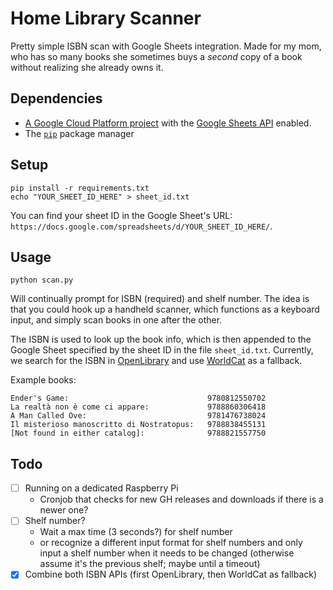 # Home Library Scanner

Pretty simple ISBN scan with Google Sheets integration. Made for my mom, who has so many books she sometimes buys a *second* copy of a book without realizing she already owns it.

## Dependencies
- [A Google Cloud Platform project](https://developers.google.com/workspace/guides/create-project) with the [Google Sheets API](https://developers.google.com/sheets/api/quickstart/python) enabled.
- The [`pip`](https://pypi.org/project/pip/) package manager

## Setup
```
pip install -r requirements.txt
echo "YOUR_SHEET_ID_HERE" > sheet_id.txt
```

You can find your sheet ID in the Google Sheet's URL: `https://docs.google.com/spreadsheets/d/YOUR_SHEET_ID_HERE/`.

## Usage
```
python scan.py
```
Will continually prompt for ISBN (required) and shelf number. The idea is that you could hook up a handheld scanner, which functions as a keyboard input, and simply scan books in one after the other.

The ISBN is used to look up the book info, which is then appended to the Google Sheet specified by the sheet ID in the file `sheet_id.txt`. Currently, we search for the ISBN in [OpenLibrary](https://openlibrary.org/) and use [WorldCat](https://www.worldcat.org/) as a fallback.

Example books:
```
Ender's Game:                               9780812550702
La realtà non è come ci appare:             9788860306418
A Man Called Ove:                           9781476738024
Il misterioso manoscritto di Nostratopus:   9788838455131
[Not found in either catalog]:              9788821557750
```

## Todo
- [ ] Running on a dedicated Raspberry Pi
    - Cronjob that checks for new GH releases and downloads if there is a newer one?
- [ ] Shelf number? 
    - Wait a max time (3 seconds?) for shelf number
    - or recognize a different input format for shelf numbers and only input a shelf number when it needs to be changed (otherwise assume it's the previous shelf; maybe until a timeout)
- [x] Combine both ISBN APIs (first OpenLibrary, then WorldCat as fallback)